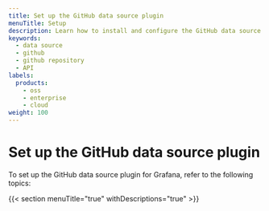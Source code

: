 ```yaml
---
title: Set up the GitHub data source plugin
menuTitle: Setup
description: Learn how to install and configure the GitHub data source plugin.
keywords:
  - data source
  - github
  - github repository
  - API
labels:
  products:
    - oss
    - enterprise
    - cloud
weight: 100
---
```


# Set up the GitHub data source plugin

To set up the GitHub data source plugin for Grafana, refer to the following topics:

{{< section menuTitle="true" withDescriptions="true" >}}
